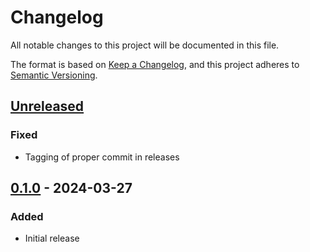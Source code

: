 # Changelog
All notable changes to this project will be documented in this file.

The format is based on [Keep a Changelog](https://keepachangelog.com/en/1.0.0/),
and this project adheres to [Semantic Versioning](https://semver.org/spec/v2.0.0.html).

## [Unreleased]
### Fixed
- Tagging of proper commit in releases

## [0.1.0] - 2024-03-27
### Added
- Initial release

[Unreleased]: https://github.com/natescherer/postmodern-repo-template/compare/v0.1.0..HEAD
[0.1.0]: https://github.com/natescherer/postmodern-repo-template/tree/v0.1.0
